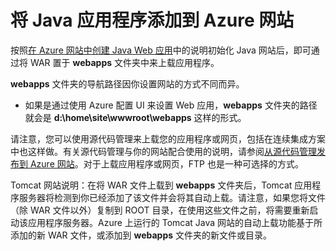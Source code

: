 <properties 
	pageTitle="将 Java 应用程序添加到 Azure 网站" 
	description="本教程演示了如何将页面或应用程序添加到已配置为使用 Java 的 Azure 网站实例。" 
	services="app-service\web" 
	documentationCenter="java" 
	authors="rmcmurray" 
	manager="wpickett" 
	editor="jimbe"/>

<tags 
	ms.service="app-service-web" 
	ms.date="08/31/2015" 
	wacn.date="10/22/2015"/>

# 将 Java 应用程序添加到 Azure 网站

按照[在 Azure 网站中创建 Java Web 应用](/documentation/articles/web-sites-java-get-started)中的说明初始化 Java 网站后，即可通过将 WAR 置于 **webapps** 文件夹中来上载应用程序。

**webapps** 文件夹的导航路径因你设置网站的方式不同而异。

- 如果是通过使用 Azure 配置 UI 来设置 Web 应用，**webapps** 文件夹的路径就会是 **d:\\home\\site\\wwwroot\\webapps** 这样的形式。 

请注意，您可以使用源代码管理来上载您的应用程序或网页，包括在连续集成方案中也这样做。有关源代码管理与你的网站配合使用的说明，请参阅[从源代码管理发布到 Azure 网站](/documentation/articles/web-sites-publish-source-control)。对于上载应用程序或网页，FTP 也是一种可选择的方式。

Tomcat 网站说明：在将 WAR 文件上载到 **webapps** 文件夹后，Tomcat 应用程序服务器将检测到你已经添加了该文件并会将其自动上载。请注意，如果您将文件（除 WAR 文件以外）复制到 ROOT 目录，在使用这些文件之前，将需要重新启动该应用程序服务器。Azure 上运行的 Tomcat Java 网站的自动上载功能基于所添加的新 WAR 文件，或添加到 **webapps** 文件夹的新文件或目录。

<!---HONumber=74-->